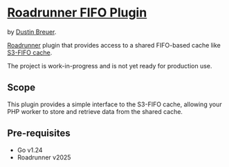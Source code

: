 # [Roadrunner FIFO Plugin](https://github.com/thedustin/roadrunner-fifo)

by [Dustin Breuer](https://github.com/thedustin).

[Roadrunner](https://github.com/roadrunner-server/roadrunner) plugin that provides access to a shared FIFO-based cache like [S3-FIFO cache](https://s3fifo.com/).

The project is work-in-progress and is not yet ready for production use.

## Scope

This plugin provides a simple interface to the S3-FIFO cache, allowing your PHP worker to store and retrieve data from the shared cache.

## Pre-requisites

- Go v1.24
- Roadrunner v2025